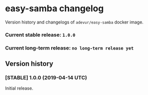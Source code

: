 
# easy-samba changelog
Version history and changelogs of `adevur/easy-samba` docker image.

### Current stable release: `1.0.0`

### Current long-term release: `no long-term release yet`

## Version history

### [STABLE] 1.0.0 (2019-04-14 UTC)
Initial release.

